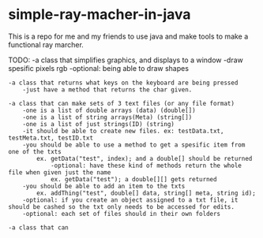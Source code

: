 # simple-ray-macher-in-java
This is a repo for me and my friends to use java and make tools to make a functional ray marcher.  



TODO:
    -a class that simplifies graphics, and displays to a window
        -draw spesific pixels rgb
        -optional: being able to draw shapes
    
    -a class that returns what keys on the keyboard are being pressed
        -just have a method that returns the char given.
    
    -a class that can make sets of 3 text files (or any file format)
        -one is a list of double arrays (data) (double[])
        -one is a list of string arrays(Meta) (string[])
        -one is a list of just strings(ID) (string)
        -it should be able to create new files. ex: testData.txt, testMeta.txt, testID.txt  
        -you should be able to use a method to get a spesific item from one of the txts
            ex. getData("test", index); and a double[] should be returned
                -optional: have these kind of methods return the whole file when given just the name 
                ex. getData("test"); a double[][] gets returned  
        -you should be able to add an item to the txts
            ex. addThing("test", double[] data, string[] meta, string id);
        -optional: if you create an object assigned to a txt file, it should be cashed so the txt only needs to be accessed for edits.
        -optional: each set of files should in their own folders
    
    -a class that can 